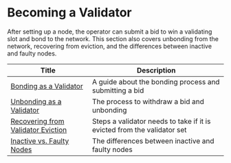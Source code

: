 # Becoming a Validator 

After setting up a node, the operator can submit a bid to win a validating slot and bond to the network. This section also covers unbonding from the network, recovering from eviction, and the differences between inactive and faulty nodes.

| Title                                                                           | Description                 |
| ----------------------------------------------------------- | ----------------------------------------------- |
|[Bonding as a Validator](./bonding.md) | A guide about the bonding process and submitting a bid |
|[Unbonding as a Validator](./unbonding.md) | The process to withdraw a bid and unbonding |
|[Recovering from Validator Eviction](./recovering.md) | Steps a validator needs to take if it is evicted from the validator set |
|[Inactive vs. Faulty Nodes](./inactive-vs-faulty.md) | The differences between inactive and faulty nodes |
